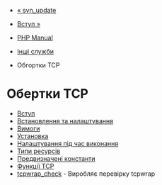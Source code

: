 - [« svn_update](function.svn-update.md)
- [Вступ »](intro.tcpwrap.md)

- [PHP Manual](index.md)
- [Інші служби](refs.remote.other.md)
- Обгортки TCP

# Обертки TCP

- [Вступ](intro.tcpwrap.md)
- [Встановлення та налаштування](tcpwrap.setup.md)
- [Вимоги](tcpwrap.requirements.md)
- [Установка](tcpwrap.installation.md)
- [Налаштування під час виконання](tcpwrap.configuration.md)
- [Типи ресурсів](tcpwrap.resources.md)
- [Предвизначені константи](tcpwrap.constants.md)
- [Функції TCP](ref.tcpwrap.md)
- [tcpwrap_check](function.tcpwrap-check.md) - Виробляє
перевірку tcpwrap
